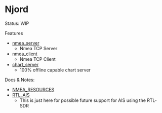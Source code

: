 # Njord

Status: WIP 

Features
* [nmea_server](./nmea_server/README.md)
    * Nmea TCP Server
* [nmea_client](./nmea_client/README.md)
    * Nmea TCP Client
* [chart_server](./chart_server/README.md)
    * 100% offline capable chart server
 
 
Docs & Notes:
* [NMEA_RESOURCES](./docs/NMEA_RESOURCES.md)
* [RTL_AIS](./docs/RTL_AIS.md)
    * This is just here for possible future support for AIS using the RTL-SDR
